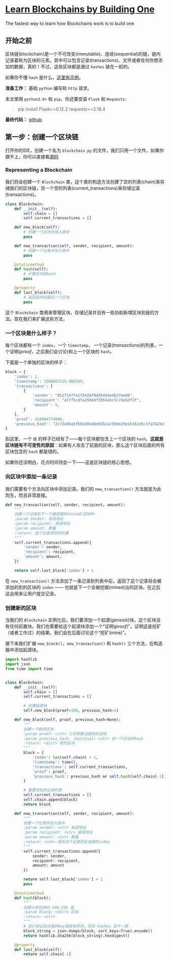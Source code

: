 # [Learn Blockchains by Building One](https://hackernoon.com/learn-blockchains-by-building-one-117428612f46)
The fastest way to learn how Blockchains work is to build one


## 开始之前
区块链(blockchain)是一个不可改变(immutable)、连续(sequential)的链，链内记录着称为区块的元素。其中可以包含记录(transactions)、文件或者任何你想添加的数据，真的！不过，这些区块都是通过 `hashes` 链在一起的。

如果你不懂 `hash` 是什么，[这里有示例](https://learncryptography.com/hash-functions/what-are-hash-functions)。

**准备工作：** 基础 `python` 编写和 `http` 请求。

本文使用 `python3.6+` 和 `pip`，你还要安装 `Flask` 和 `Requests`:
> pip install Flask==0.12.2 requests==2.18.4

**最终代码：** [github](https://github.com/dvf/blockchain)

## 第一步：创建一个区块链

打开你的IDE，创建一个名为 `blockchain.py` 的文件，我们只用一个文件，如果你跟不上，你可以直接看[源码](https://github.com/dvf/blockchain)

### Representing a Blockchain

我们将会创建一个 `Blockchain` 类，这个类的构造方法创建了空的列表(chain)来存储我们的区块链，另一个空的列表(current_transactions)来存储记录(transactions)。

```python
class Blockchain:
    def __init__(self):
        self.chain = []
        self.current_transactions = []

    def new_block(self):
        # 创建一个区块并加入链中
        pass

    def new_transaction(self, sender, recipient, amount):
        # 创建一个记录并加入链中
        pass

    @staticmethod
    def hash(self):
        # 计算区块的hash
        pass

    @property
    def last_block(self):
        # 返回链中的最后一个区块
        pass
```

这个 `Blockchain` 类用来管理区块，存储记录并且有一些协助新增区块到链的方法。现在我们来扩展这些方法，

### 一个区块是什么样子？

每个区块都有一个 `index`，一个 `timestamp`， 一个记录(*transactions*)的列表，一个证明(*proof*，之后我们会讨论)和上一个区块的 `hash`。

下面是一个单独的区块的样子：

```js
block = {
    'index': 1,
    'timestamp': 1506057125.900785,
    'transactions': [
        {
            'sender': "8527147fe1f5426f9dd545de4b27ee00",
            'recipient': "a77f5cdfa2934df3954a5c7c7da5df1f",
            'amount': 5,
        }
    ],
    'proof': 324984774000,
    'previous_hash': "2cf24dba5fb0a30e26e83b2ac5b9e29e1b161e5c1fa7425e73043362938b9824"
}
```

到这里，一个 `链` 的样子已经有了——每个区块都包含上一个区块的 `hash`。**这就是区块链有不可变性的原因**：如果有人攻击了前面的区块，那么这个区块后面的所有区块包含的 `hash` 都是错的。

如果你还没明白，花点时间领会一下——这是区块链的核心思想。

### 向区块中添加一条记录

我们需要有个方法向区块中添加记录。我们的 `new_transaction()` 方法就是为此而生，而且非常直接。

```python
def new_transaction(self, sender, recipient, amount):
    """
    创建一个记录到下一个被挖掘的(mined)区块中
    :param sender: 发送地址
    :param recipient: 接受地址
    :param amount: 数量
    :return: 这个记录保存的位置
    """
    self.current_transactions.append({
        'sender': sender,
        'recipient': recipient,
        'amount': amount,
    })

    return self.last_block['index'] + 1
```

在 `new_transaction()` 方法添加了一条记录到列表中后，返回了这个记录将会被添加的到的区块的 `index` —— 也就是下一个会被挖掘(mined)出的区块。在之后这会用来让用户提交记录。

### 创建新的区块

当我们的 `Blockchain` 实例化后，我们要添加一个起源(*genesis*)块，这个区块没有任何前置块。我们也需要给这个起源块添加一个“证明(*proof*)”，证明这是挖矿（或者工作过）的结果。我们会在后面讨论这个“挖矿(mine)”。

接下来我们扩展 `new_block()`，`new_transaction()` 和 `hash()` 三个方法，在构造器中添加起源块。

```python
import hashlib
import json
from time import time


class Blockchain:
    def __init__(self):
        self.chain = []
        self.current_transactions = []

        # 创建起源块
        self.new_block(proof=100, previous_hash=1)

    def new_block(self, proof, previous_hash=None):
        """
        创建一个新的区块
        :param proof: <int> 工作的算法提供的证明
        :param previous_hash: (Optional) <str> 前一个区块的hash
        :return: <dict> 新的区块
        """
        block = {
            'index': len(self.chain) + 1,
            'timestamp': time(),
            'transactions': self.current_transactions,
            'proof': proof,
            'previous_hash': previous_hash or self.hash(self.chain[-1]),
        }

        # 重置现在的记录列表
        self.current_transactions = []
        self.chain.append(block)
        return block

    def new_transaction(self, sender, recipient, amount):
        """
        创建一个记录并加入链中
        :param sender: <str> 发送地址
        :param recipient: <str> 接受地址
        :param amount: <int> 数量
        :return: <int> 保存这个记录的区块链的index
        """
        self.current_transactions.append({
            sender: sender,
            recipient: recipient,
            amount: amount
        })

        return self.last_block['index'] + 1
        pass

    @staticmethod
    def hash(block):
        """
        创建入参区块的 SHA-256 值
        :param block: <dict> 区块
        :return: <str>
        """
        # 我们保证区块里的key值是有序的，否则 hashes 会不一致
        block_string = json.dumps(block, sort_keys=True).encode()
        return hashlib.sha256(block_string).hexdigest()

    @property
    def last_block(self):
        return self.chain[-1]
```

